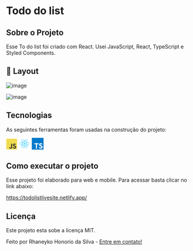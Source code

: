 # Todo do list 

## Sobre o Projeto
  Esse To do list foi criado com React. Usei JavaScript, React, TypeScript e Styled Components.

## 🎨 Layout

![image](https://firebasestorage.googleapis.com/v0/b/todolist-b2715.appspot.com/o/toDoScreenshot1.jpg?alt=media&token=01225d41-4337-4bd8-9f1e-4c1b13e479e1)

![image](https://firebasestorage.googleapis.com/v0/b/todolist-b2715.appspot.com/o/todoScreenshot2.jpg?alt=media&token=2cf49427-4d53-44da-821b-a6e54dfe8acf)


## Tecnologias

As seguintes ferramentas foram usadas na construção do projeto:

<code><img height="30" src="https://github.com/devicons/devicon/blob/master/icons/javascript/javascript-original.svg" alt="JavaScript"/></code>
<code><img height="32" src="https://raw.githubusercontent.com/github/explore/80688e429a7d4ef2fca1e82350fe8e3517d3494d/topics/react/react.png" alt="React"/></code>
<code><img height="32" src="https://raw.githubusercontent.com/github/explore/80688e429a7d4ef2fca1e82350fe8e3517d3494d/topics/typescript/typescript.png" alt="TypeScript"/></code>


## Como executar o projeto

Esse projeto foi elaborado para web e mobile.
Para acessar basta clicar no link abaixo:

https://todolistlivesite.netlify.app/

## Licença

Este projeto esta sobe a licença MIT.

Feito por Rhaneyko Honorio da Silva - [Entre em contato!](https://www.linkedin.com/in/rhaneyko-honorio-73657819b)
